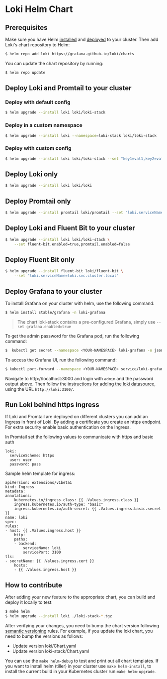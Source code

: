 # Loki Helm Chart

## Prerequisites

Make sure you have Helm [installed](https://helm.sh/docs/using_helm/#installing-helm) and
[deployed](https://helm.sh/docs/using_helm/#installing-tiller) to your cluster. Then add
Loki's chart repository to Helm:

```bash
$ helm repo add loki https://grafana.github.io/loki/charts
```

You can update the chart repository by running:

```bash
$ helm repo update
```

## Deploy Loki and Promtail to your cluster

### Deploy with default config

```bash
$ helm upgrade --install loki loki/loki-stack
```

### Deploy in a custom namespace

```bash
$ helm upgrade --install loki --namespace=loki-stack loki/loki-stack
```

### Deploy with custom config

```bash
$ helm upgrade --install loki loki/loki-stack --set "key1=val1,key2=val2,..."
```

## Deploy Loki only

```bash
$ helm upgrade --install loki loki/loki
```

## Deploy Promtail only

```bash
$ helm upgrade --install promtail loki/promtail --set "loki.serviceName=loki"
```

## Deploy Loki and Fluent Bit to your cluster

```bash
$ helm upgrade --install loki loki/loki-stack \
    --set fluent-bit.enabled=true,promtail.enabled=false
```

## Deploy Fluent Bit only

```bash
$ helm upgrade --install fluent-bit loki/fluent-bit \
    --set "loki.serviceName=loki.svc.cluster.local"
```

## Deploy Grafana to your cluster

To install Grafana on your cluster with helm, use the following command:

```bash
$ helm install stable/grafana -n loki-grafana
```

> The chart loki-stack contains a pre-configured Grafana, simply use `--set grafana.enabled=true`

To get the admin password for the Grafana pod, run the following command:

```bash
$  kubectl get secret --namespace <YOUR-NAMESPACE> loki-grafana -o jsonpath="{.data.admin-password}" | base64 --decode ; echo
```

To access the Grafana UI, run the following command:

```bash
$ kubectl port-forward --namespace <YOUR-NAMESPACE> service/loki-grafana 3000:80
```

Navigate to http://localhost:3000 and login with `admin` and the password output above.
Then follow the [instructions for adding the loki datasource](/docs/getting-started/grafana.md), using the URL `http://loki:3100/`.

## Run Loki behind https ingress

If Loki and Promtail are deployed on different clusters you can add an Ingress in front of Loki.
By adding a certificate you create an https endpoint. For extra security enable basic authentication on the Ingress.

In Promtail set the following values to communicate with https and basic auth

```
loki:
  serviceScheme: https
  user: user
  password: pass
```

Sample helm template for ingress:
```
apiVersion: extensions/v1beta1
kind: Ingress
metadata:
annotations:
    kubernetes.io/ingress.class: {{ .Values.ingress.class }}
    ingress.kubernetes.io/auth-type: "basic"
    ingress.kubernetes.io/auth-secret: {{ .Values.ingress.basic.secret }}
name: loki
spec:
rules:
- host: {{ .Values.ingress.host }}
    http:
    paths:
    - backend:
        serviceName: loki
        servicePort: 3100
tls:
- secretName: {{ .Values.ingress.cert }}
    hosts:
    - {{ .Values.ingress.host }}
```

## How to contribute

After adding your new feature to the appropriate chart, you can build and deploy it locally to test:

```bash
$ make helm
$ helm upgrade --install loki ./loki-stack-*.tgz
```

After verifying your changes, you need to bump the chart version following [semantic versioning](https://semver.org) rules.
For example, if you update the loki chart, you need to bump the versions as follows:

- Update version loki/Chart.yaml
- Update version loki-stack/Chart.yaml

You can use the `make helm-debug` to test and print out all chart templates. If you want to install helm (tiller) in your cluster use `make helm-install`, to install the current build in your Kubernetes cluster run `make helm-upgrade`.
